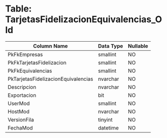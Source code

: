 # Table: TarjetasFidelizacionEquivalencias_Old

| Column Name | Data Type | Nullable |
|-------------|-----------|----------|
| PkFkEmpresas | smallint | NO |
| PkFkTarjetasFidelizacion | smallint | NO |
| PkFkEquivalencias | smallint | NO |
| PkTarjetasFidelizacionEquivalencias | nvarchar | NO |
| Descripcion | nvarchar | NO |
| Exportacion | bit | NO |
| UserMod | smallint | NO |
| HostMod | nvarchar | NO |
| VersionFila | tinyint | NO |
| FechaMod | datetime | NO |
